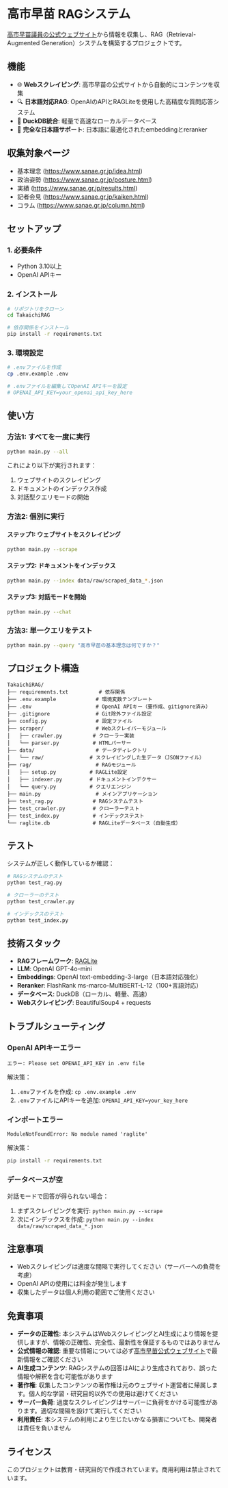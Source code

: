 # 高市早苗 RAGシステム

[高市早苗議員の公式ウェブサイト](https://www.sanae.gr.jp/)から情報を収集し、RAG（Retrieval-Augmented Generation）システムを構築するプロジェクトです。

## 機能

- 🌐 **Webスクレイピング**: 高市早苗の公式サイトから自動的にコンテンツを収集
- 🔍 **日本語対応RAG**: OpenAIのAPIとRAGLiteを使用した高精度な質問応答システム
- 💾 **DuckDB統合**: 軽量で高速なローカルデータベース
- 🎌 **完全な日本語サポート**: 日本語に最適化されたembeddingとreranker

## 収集対象ページ

- 基本理念 (https://www.sanae.gr.jp/idea.html)
- 政治姿勢 (https://www.sanae.gr.jp/posture.html)
- 実績 (https://www.sanae.gr.jp/results.html)
- 記者会見 (https://www.sanae.gr.jp/kaiken.html)
- コラム (https://www.sanae.gr.jp/column.html)

## セットアップ

### 1. 必要条件

- Python 3.10以上
- OpenAI APIキー

### 2. インストール

```bash
# リポジトリをクローン
cd TakaichiRAG

# 依存関係をインストール
pip install -r requirements.txt
```

### 3. 環境設定

```bash
# .envファイルを作成
cp .env.example .env

# .envファイルを編集してOpenAI APIキーを設定
# OPENAI_API_KEY=your_openai_api_key_here
```

## 使い方

### 方法1: すべてを一度に実行

```bash
python main.py --all
```

これにより以下が実行されます：
1. ウェブサイトのスクレイピング
2. ドキュメントのインデックス作成
3. 対話型クエリモードの開始

### 方法2: 個別に実行

#### ステップ1: ウェブサイトをスクレイピング

```bash
python main.py --scrape
```

#### ステップ2: ドキュメントをインデックス

```bash
python main.py --index data/raw/scraped_data_*.json
```

#### ステップ3: 対話モードを開始

```bash
python main.py --chat
```

### 方法3: 単一クエリをテスト

```bash
python main.py --query "高市早苗の基本理念は何ですか？"
```

## プロジェクト構造

```
TakaichiRAG/
├── requirements.txt          # 依存関係
├── .env.example             # 環境変数テンプレート
├── .env                     # OpenAI APIキー（要作成、gitignore済み）
├── .gitignore               # Git除外ファイル設定
├── config.py                # 設定ファイル
├── scraper/                 # Webスクレイパーモジュール
│   ├── crawler.py          # クローラー実装
│   └── parser.py           # HTMLパーサー
├── data/                    # データディレクトリ
│   └── raw/               # スクレイピングした生データ（JSONファイル）
├── rag/                     # RAGモジュール
│   ├── setup.py           # RAGLite設定
│   ├── indexer.py         # ドキュメントインデクサー
│   └── query.py           # クエリエンジン
├── main.py                  # メインアプリケーション
├── test_rag.py             # RAGシステムテスト
├── test_crawler.py         # クローラーテスト
├── test_index.py           # インデックステスト
└── raglite.db              # RAGLiteデータベース（自動生成）
```

## テスト

システムが正しく動作しているか確認：

```bash
# RAGシステムのテスト
python test_rag.py

# クローラーのテスト
python test_crawler.py

# インデックスのテスト
python test_index.py
```

## 技術スタック

- **RAGフレームワーク**: [RAGLite](https://github.com/superlinear-ai/raglite)
- **LLM**: OpenAI GPT-4o-mini
- **Embeddings**: OpenAI text-embedding-3-large（日本語対応強化）
- **Reranker**: FlashRank ms-marco-MultiBERT-L-12（100+言語対応）
- **データベース**: DuckDB（ローカル、軽量、高速）
- **Webスクレイピング**: BeautifulSoup4 + requests

## トラブルシューティング

### OpenAI APIキーエラー

```
エラー: Please set OPENAI_API_KEY in .env file
```

解決策：
1. `.env`ファイルを作成: `cp .env.example .env`
2. `.env`ファイルにAPIキーを追加: `OPENAI_API_KEY=your_key_here`

### インポートエラー

```
ModuleNotFoundError: No module named 'raglite'
```

解決策：
```bash
pip install -r requirements.txt
```

### データベースが空

対話モードで回答が得られない場合：
1. まずスクレイピングを実行: `python main.py --scrape`
2. 次にインデックスを作成: `python main.py --index data/raw/scraped_data_*.json`

## 注意事項

- Webスクレイピングは適度な間隔で実行してください（サーバーへの負荷を考慮）
- OpenAI APIの使用には料金が発生します
- 収集したデータは個人利用の範囲でご使用ください

## 免責事項

- **データの正確性**: 本システムはWebスクレイピングとAI生成により情報を提供しますが、情報の正確性、完全性、最新性を保証するものではありません
- **公式情報の確認**: 重要な情報については必ず[高市早苗公式ウェブサイト](https://www.sanae.gr.jp/)で最新情報をご確認ください
- **AI生成コンテンツ**: RAGシステムの回答はAIにより生成されており、誤った情報や解釈を含む可能性があります
- **著作権**: 収集したコンテンツの著作権は元のウェブサイト運営者に帰属します。個人的な学習・研究目的以外での使用は避けてください
- **サーバー負荷**: 過度なスクレイピングはサーバーに負荷をかける可能性があります。適切な間隔を設けて実行してください
- **利用責任**: 本システムの利用により生じたいかなる損害についても、開発者は責任を負いません

## ライセンス

このプロジェクトは教育・研究目的で作成されています。商用利用は禁止されています。